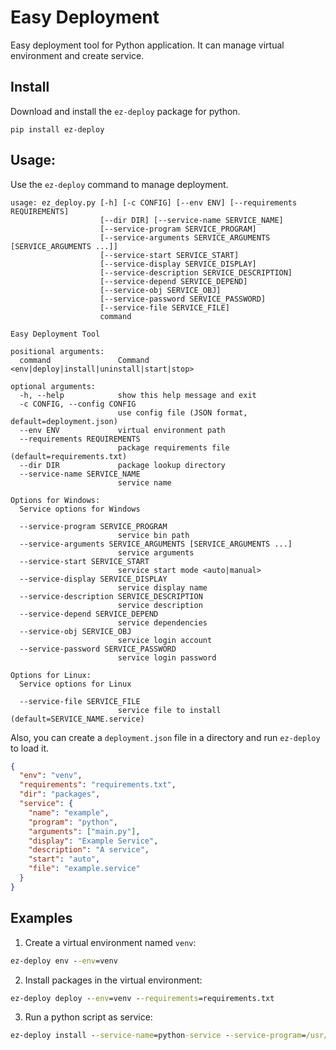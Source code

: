 # Easy Deployment

Easy deployment tool for Python application. It can manage virtual environment and create service.

## Install
Download and install the `ez-deploy` package for python.
```
pip install ez-deploy
```
## Usage:
Use the `ez-deploy` command to manage deployment.
```
usage: ez_deploy.py [-h] [-c CONFIG] [--env ENV] [--requirements REQUIREMENTS]
                    [--dir DIR] [--service-name SERVICE_NAME]
                    [--service-program SERVICE_PROGRAM]
                    [--service-arguments SERVICE_ARGUMENTS [SERVICE_ARGUMENTS ...]]
                    [--service-start SERVICE_START]
                    [--service-display SERVICE_DISPLAY]
                    [--service-description SERVICE_DESCRIPTION]
                    [--service-depend SERVICE_DEPEND]
                    [--service-obj SERVICE_OBJ]
                    [--service-password SERVICE_PASSWORD]
                    [--service-file SERVICE_FILE]
                    command

Easy Deployment Tool

positional arguments:
  command               Command <env|deploy|install|uninstall|start|stop>

optional arguments:
  -h, --help            show this help message and exit
  -c CONFIG, --config CONFIG
                        use config file (JSON format, default=deployment.json)
  --env ENV             virtual environment path
  --requirements REQUIREMENTS
                        package requirements file (default=requirements.txt)
  --dir DIR             package lookup directory
  --service-name SERVICE_NAME
                        service name

Options for Windows:
  Service options for Windows

  --service-program SERVICE_PROGRAM
                        service bin path
  --service-arguments SERVICE_ARGUMENTS [SERVICE_ARGUMENTS ...]
                        service arguments
  --service-start SERVICE_START
                        service start mode <auto|manual>
  --service-display SERVICE_DISPLAY
                        service display name
  --service-description SERVICE_DESCRIPTION
                        service description
  --service-depend SERVICE_DEPEND
                        service dependencies
  --service-obj SERVICE_OBJ
                        service login account
  --service-password SERVICE_PASSWORD
                        service login password

Options for Linux:
  Service options for Linux

  --service-file SERVICE_FILE
                        service file to install (default=SERVICE_NAME.service)
```
Also, you can create a `deployment.json` file in a directory and run `ez-deploy` to load it.
```json
{
  "env": "venv",
  "requirements": "requirements.txt",
  "dir": "packages",
  "service": {
    "name": "example",
    "program": "python",
    "arguments": ["main.py"],
    "display": "Example Service",
    "description": "A service",
    "start": "auto",
    "file": "example.service"
  }
}
```

## Examples
1. Create a virtual environment named `venv`:
```cmd
ez-deploy env --env=venv
```

2. Install packages in the virtual environment:
```cmd
ez-deploy deploy --env=venv --requirements=requirements.txt
```

3. Run a python script as service:
```cmd
ez-deploy install --service-name=python-service --service-program=/usr/bin/python --service-arguments main.py
```